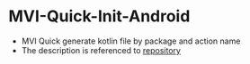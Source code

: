 # MVI-Quick-Init-Android
- MVI Quick generate kotlin file by package and action name
- The description is referenced to [repository](https://github.com/mtuann/Android-MVI-LiveData)
